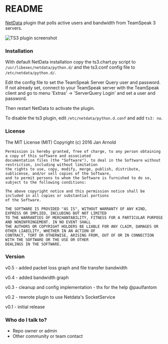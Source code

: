 # README #

[NetData](https://github.com/firehol/netdata/) plugin that polls active users and bandwidth from TeamSpeak 3 servers.

![TS3 plugin screenshot](http://semper.space/netdata_ts3/screenshot01.png "Netdata TS3 plugin")

### Installation ###

With default NetData installation copy the ts3.chart.py script to `/usr/libexec/netdata/python.d/` and the ts3.conf config file to `/etc/netdata/python.d/`.

Edit the config file to set the TeamSpeak Server Query user and password.
If not already set, connect to your TeamSpeak server with the TeamSpeak client and go to menu 'Extras' -> 'ServerQuery Login' and set a user and password.

Then restart NetData to activate the plugin.

To disable the ts3 plugin, edit `/etc/netdata/python.d.conf` and add `ts3: no`.


### License ###

The MIT License (MIT)
Copyright (c) 2016 Jan Arnold

	Permission is hereby granted, free of charge, to any person obtaining a copy of this software and associated
	documentation files (the "Software"), to deal in the Software without restriction, including without limitation
	the rights to use, copy, modify, merge, publish, distribute, sublicense, and/or sell copies of the Software,
	and to permit persons to whom the Software is furnished to do so, subject to the following conditions:

	The above copyright notice and this permission notice shall be included in all copies or substantial portions
	of the Software.

	THE SOFTWARE IS PROVIDED "AS IS", WITHOUT WARRANTY OF ANY KIND, EXPRESS OR IMPLIED, INCLUDING BUT NOT LIMITED
	TO THE WARRANTIES OF MERCHANTABILITY, FITNESS FOR A PARTICULAR PURPOSE AND NONINFRINGEMENT. IN NO EVENT SHALL
	THE AUTHORS OR COPYRIGHT HOLDERS BE LIABLE FOR ANY CLAIM, DAMAGES OR OTHER LIABILITY, WHETHER IN AN ACTION OF
	CONTRACT, TORT OR OTHERWISE, ARISING FROM, OUT OF OR IN CONNECTION WITH THE SOFTWARE OR THE USE OR OTHER
	DEALINGS IN THE SOFTWARE.


### Version ###

v0.5 - added packet loss graph and file transfer bandwidth

v0.4 - added bandwidth graph

v0.3 - cleanup and config implementation - thx for the help @paulfantom

v0.2 - rewrote plugin to use Netdata's SocketService

v0.1 - initial release



### Who do I talk to? ###

* Repo owner or admin
* Other community or team contact
